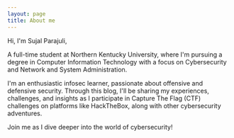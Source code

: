 ```yaml
---
layout: page
title: About me
---
```



Hi, I'm Sujal Parajuli,

 A full-time student at Northern Kentucky University, where I'm pursuing a degree in Computer Information Technology with a focus on Cybersecurity and Network and System Administration. 
 
 
 I'm an enthusiastic infosec learner, passionate about offensive and defensive security.                          Through this blog, I'll be sharing my experiences, challenges, and insights as I participate in Capture The Flag (CTF) challenges on platforms like HackTheBox, along with other cybersecurity adventures. 
 
 
 Join me as I dive deeper into the world of cybersecurity!